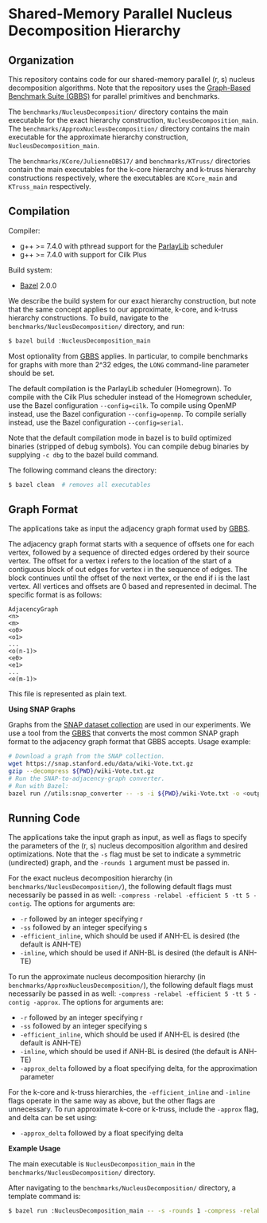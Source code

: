 # Shared-Memory Parallel Nucleus Decomposition Hierarchy

Organization
--------

This repository contains code for our shared-memory parallel (r, s)
nucleus decomposition algorithms. Note
that the repository uses the
[Graph-Based Benchmark Suite (GBBS)](https://github.com/ParAlg/gbbs)
for parallel primitives and benchmarks.

The `benchmarks/NucleusDecomposition/` directory contains the main executable for the exact hierarchy construction, 
`NucleusDecomposition_main`. The `benchmarks/ApproxNucleusDecomposition/` 
directory contains the main executable for the approximate hierarchy construction, 
`NucleusDecomposition_main`.

The `benchmarks/KCore/JulienneDBS17/` and `benchmarks/KTruss/` directories contain
the main executables for the k-core hierarchy and k-truss hierarchy constructions
respectively, where the executables are `KCore_main` and `KTruss_main` respectively.


Compilation
--------

Compiler:
* g++ &gt;= 7.4.0 with pthread support for the [ParlayLib](https://github.com/cmuparlay/parlaylib) scheduler
* g++ &gt;= 7.4.0 with support for Cilk Plus


Build system:
* [Bazel](https:://bazel.build) 2.0.0

We describe the build system for our exact hierarchy construction, but note that
the same concept applies to our approximate, k-core, and k-truss hierarchy
constructions.
To build, navigate to the `benchmarks/NucleusDecomposition/` directory, and run:
```sh
$ bazel build :NucleusDecomposition_main
```

Most optionality from [GBBS](https://github.com/ParAlg/gbbs)
applies. In particular, to compile benchmarks for graphs with
more than 2^32 edges, the `LONG` command-line parameter should be set.

The default compilation is the ParlayLib scheduler (Homegrown).
To compile with the Cilk Plus scheduler instead of the Homegrown scheduler, use
the Bazel configuration `--config=cilk`. To compile using OpenMP instead, use
the Bazel configuration `--config=openmp`. To compile serially instead, use the
Bazel configuration `--config=serial`.

Note that the default compilation mode in bazel is to build optimized binaries
(stripped of debug symbols). You can compile debug binaries by supplying `-c
dbg` to the bazel build command.

The following command cleans the directory:
```sh
$ bazel clean  # removes all executables
```

Graph Format
-------

The applications take as input the adjacency graph format used by
[GBBS](https://github.com/ParAlg/gbbs).

The adjacency graph format starts with a sequence of offsets one for each
vertex, followed by a sequence of directed edges ordered by their source vertex.
The offset for a vertex i refers to the location of the start of a contiguous
block of out edges for vertex i in the sequence of edges. The block continues
until the offset of the next vertex, or the end if i is the last vertex. All
vertices and offsets are 0 based and represented in decimal. The specific format
is as follows:

```
AdjacencyGraph
<n>
<m>
<o0>
<o1>
...
<o(n-1)>
<e0>
<e1>
...
<e(m-1)>
```

This file is represented as plain text.

**Using SNAP Graphs**

Graphs from the [SNAP dataset
collection](https://snap.stanford.edu/data/index.html) are used in our experiments. 
We use a tool from the [GBBS](https://github.com/ParAlg/gbbs) 
that converts the most common SNAP
graph format to the adjacency graph format that GBBS accepts. Usage example:
```sh
# Download a graph from the SNAP collection.
wget https://snap.stanford.edu/data/wiki-Vote.txt.gz
gzip --decompress ${PWD}/wiki-Vote.txt.gz
# Run the SNAP-to-adjacency-graph converter.
# Run with Bazel:
bazel run //utils:snap_converter -- -s -i ${PWD}/wiki-Vote.txt -o <output file>
```


Running Code
-------
The applications take the input graph as input, as well as flags to specify
the parameters of the (r, s) nucleus decomposition algorithm and desired 
optimizations. 
Note that the `-s` flag must be set to indicate a symmetric 
(undirected) graph, and the `-rounds 1` argument must be passed in.

For the exact nucleus decomposition hierarchy (in `benchmarks/NucleusDecomposition/`), 
the following default flags must necessarily be passed in as well: 
`-compress -relabel -efficient 5 -tt 5 -contig`.
The options for arguments are:
* `-r` followed by an integer specifying r
* `-ss` followed by an integer specifying s
* `-efficient_inline`, which should be used if ANH-EL is desired (the default is ANH-TE)
* `-inline`, which should be used if ANH-BL is desired (the default is ANH-TE)

To run the approximate nucleus decomposition hierarchy (in `benchmarks/ApproxNucleusDecomposition/`), 
the following default flags must necessarily be passed in as well: 
`-compress -relabel -efficient 5 -tt 5 -contig -approx`.
The options for arguments are:
* `-r` followed by an integer specifying r
* `-ss` followed by an integer specifying s
* `-efficient_inline`, which should be used if ANH-EL is desired (the default is ANH-TE)
* `-inline`, which should be used if ANH-BL is desired (the default is ANH-TE)
* `-approx_delta` followed by a float specifying delta, for the approximation parameter

For the k-core and k-truss hierarchies, the `-efficient_inline` and `-inline`
flags operate in the same way as above, but the other flags are unnecessary.
To run approximate k-core or k-truss, include the `-approx` flag, and 
delta can be set using:
* `-approx_delta` followed by a float specifying delta



**Example Usage**

The main executable is `NucleusDecomposition_main` in the `benchmarks/NucleusDecomposition/` directory.

After navigating to the `benchmarks/NucleusDecomposition/` directory, a template command is:

```sh
$ bazel run :NucleusDecomposition_main -- -s -rounds 1 -compress -relabel -efficient 5 -tt 5 -contig -r 3 -ss 4 -efficient_inline </path/to/input/graph>
```